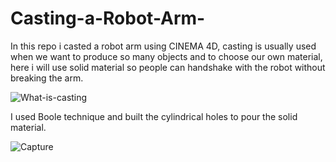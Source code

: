 # Casting-a-Robot-Arm-
In this repo i casted a robot arm using CINEMA 4D, casting is usually used when we want to produce so many objects and to choose our own material, here i will use solid material so people can handshake with the robot without breaking the arm.

![What-is-casting](https://user-images.githubusercontent.com/67188835/89200447-b4aa9b80-d5b8-11ea-8255-c9ec27186274.jpg)


I used Boole technique and built the cylindrical holes to pour the solid material.

![Capture](https://user-images.githubusercontent.com/67188835/89200389-9f357180-d5b8-11ea-88ef-b55505aa9f90.PNG)
